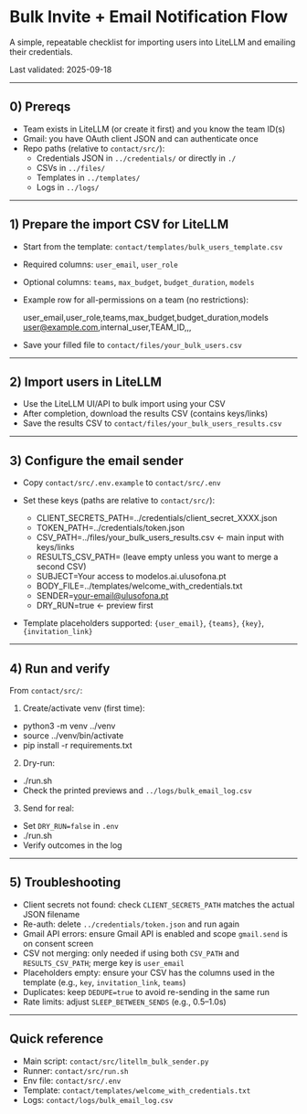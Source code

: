 # Bulk Invite + Email Notification Flow

A simple, repeatable checklist for importing users into LiteLLM and emailing their credentials.

Last validated: 2025-09-18

---

## 0) Prereqs
- Team exists in LiteLLM (or create it first) and you know the team ID(s)
- Gmail: you have OAuth client JSON and can authenticate once
- Repo paths (relative to `contact/src/`):
  - Credentials JSON in `../credentials/` or directly in `./`
  - CSVs in `../files/`
  - Templates in `../templates/`
  - Logs in `../logs/`

---

## 1) Prepare the import CSV for LiteLLM
- Start from the template: `contact/templates/bulk_users_template.csv`
- Required columns: `user_email`, `user_role`
- Optional columns: `teams`, `max_budget`, `budget_duration`, `models`
- Example row for all-permissions on a team (no restrictions):
  
  user_email,user_role,teams,max_budget,budget_duration,models
  user@example.com,internal_user,TEAM_ID,,,

- Save your filled file to `contact/files/your_bulk_users.csv`

---

## 2) Import users in LiteLLM
- Use the LiteLLM UI/API to bulk import using your CSV
- After completion, download the results CSV (contains keys/links)
- Save the results CSV to `contact/files/your_bulk_users_results.csv`

---

## 3) Configure the email sender
- Copy `contact/src/.env.example` to `contact/src/.env`
- Set these keys (paths are relative to `contact/src/`):
  - CLIENT_SECRETS_PATH=../credentials/client_secret_XXXX.json
  - TOKEN_PATH=../credentials/token.json
  - CSV_PATH=../files/your_bulk_users_results.csv  ← main input with keys/links
  - RESULTS_CSV_PATH=  (leave empty unless you want to merge a second CSV)
  - SUBJECT=Your access to modelos.ai.ulusofona.pt
  - BODY_FILE=../templates/welcome_with_credentials.txt
  - SENDER=your-email@ulusofona.pt
  - DRY_RUN=true   ← preview first

- Template placeholders supported: `{user_email}`, `{teams}`, `{key}`, `{invitation_link}`

---

## 4) Run and verify
From `contact/src/`:

1) Create/activate venv (first time):
- python3 -m venv ../venv
- source ../venv/bin/activate
- pip install -r requirements.txt

2) Dry-run:
- ./run.sh
- Check the printed previews and `../logs/bulk_email_log.csv`

3) Send for real:
- Set `DRY_RUN=false` in `.env`
- ./run.sh
- Verify outcomes in the log

---

## 5) Troubleshooting
- Client secrets not found: check `CLIENT_SECRETS_PATH` matches the actual JSON filename
- Re-auth: delete `../credentials/token.json` and run again
- Gmail API errors: ensure Gmail API is enabled and scope `gmail.send` is on consent screen
- CSV not merging: only needed if using both `CSV_PATH` and `RESULTS_CSV_PATH`; merge key is `user_email`
- Placeholders empty: ensure your CSV has the columns used in the template (e.g., `key`, `invitation_link`, `teams`)
- Duplicates: keep `DEDUPE=true` to avoid re-sending in the same run
- Rate limits: adjust `SLEEP_BETWEEN_SENDS` (e.g., 0.5–1.0s)

---

## Quick reference
- Main script: `contact/src/litellm_bulk_sender.py`
- Runner: `contact/src/run.sh`
- Env file: `contact/src/.env`
- Template: `contact/templates/welcome_with_credentials.txt`
- Logs: `contact/logs/bulk_email_log.csv`
